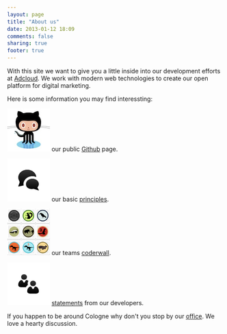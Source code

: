 ```yaml
---
layout: page
title: "About us"
date: 2013-01-12 18:09
comments: false
sharing: true
footer: true
---
```


With this site we want to give you a little inside into our development efforts at [Adcloud](http://adcloud.com). We work with modern web technologies to create our open platform for digital marketing. 

Here is some information you may find interessting:

[![](/images/octocat.jpg)](https://github.com/adcloud/) our public [Github](https://github.com/adcloud) page.

[![](/images/spechbubble_2.png "")](about/work_at_adcloud.html) our basic [principles](about/work_at_adcloud.html).

[![](/images/coderwall2.png "")](https://coderwall.com/team/adcloud-gmbh) our teams [coderwall](https://coderwall.com/team/adcloud-gmbh).

[![](/images/users.png "")](about/devs_about_adcloud.html) [statements](about/devs_about_adcloud.html) from our developers.


If you happen to be around Cologne why don't you stop by our [office](http://maps.google.de/maps?f=q&source=s_q&hl=de&geocode=&q=Adcloud+GmbH,+K%C3%B6ln&aq=t&sll=51.151786,10.415039&sspn=18.676297,42.407227&ie=UTF8&hq=Adcloud+GmbH,&hnear=K%C3%B6ln,+Nordrhein-Westfalen&t=h&ll=50.941826,6.936321&spn=0.03656,0.082827&z=14&layer=c&cbll=50.941682,6.936591&panoid=V7fZsdjW52tul8e5aBKh6g&cbp=12,288.94,,0,-8.03). We love a hearty discussion.

